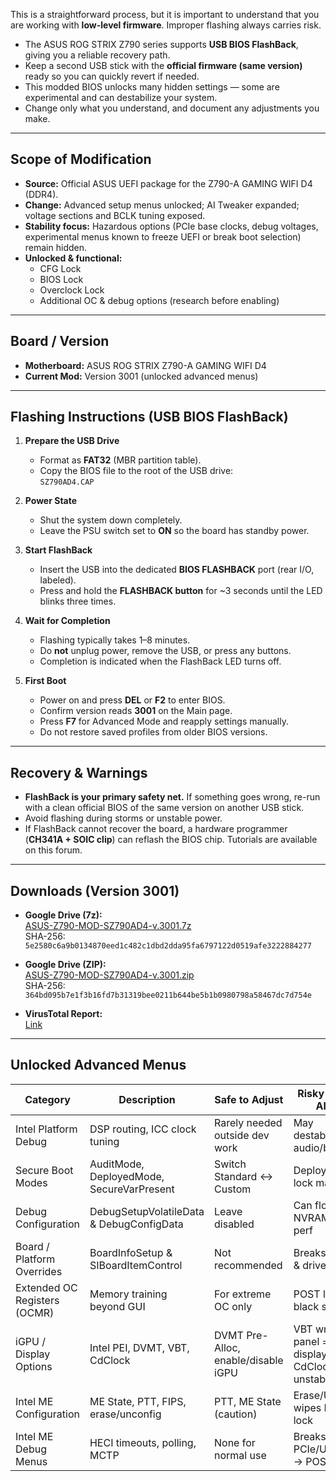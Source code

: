 This is a straightforward process, but it is important to understand that you are working with **low-level firmware**.
Improper flashing always carries risk.


* The ASUS ROG STRIX Z790 series supports **USB BIOS FlashBack**, giving you a reliable recovery path.  
* Keep a second USB stick with the **official firmware (same version)** ready so you can quickly revert if needed.  
* This modded BIOS unlocks many hidden settings — some are experimental and can destabilize your system.  
* Change only what you understand, and document any adjustments you make.  

---

## Scope of Modification
- **Source:** Official ASUS UEFI package for the Z790-A GAMING WIFI D4 (DDR4).  
- **Change:** Advanced setup menus unlocked; AI Tweaker expanded; voltage sections and BCLK tuning exposed.  
- **Stability focus:** Hazardous options (PCIe base clocks, debug voltages, experimental menus known to freeze UEFI or break boot selection) remain hidden.  
- **Unlocked & functional:**  
  - CFG Lock  
  - BIOS Lock  
  - Overclock Lock  
  - Additional OC & debug options (research before enabling)  

---

## Board / Version
- **Motherboard:** ASUS ROG STRIX Z790-A GAMING WIFI D4  
- **Current Mod:** Version 3001 (unlocked advanced menus)  

---

## Flashing Instructions (USB BIOS FlashBack)
1. **Prepare the USB Drive**  
   - Format as **FAT32** (MBR partition table).  
   - Copy the BIOS file to the root of the USB drive:  
     `SZ790AD4.CAP`  

2. **Power State**  
   - Shut the system down completely.  
   - Leave the PSU switch set to **ON** so the board has standby power.  

3. **Start FlashBack**  
   - Insert the USB into the dedicated **BIOS FLASHBACK** port (rear I/O, labeled).  
   - Press and hold the **FLASHBACK button** for ~3 seconds until the LED blinks three times.  

4. **Wait for Completion**  
   - Flashing typically takes 1–8 minutes.  
   - Do **not** unplug power, remove the USB, or press any buttons.  
   - Completion is indicated when the FlashBack LED turns off.  

5. **First Boot**  
   - Power on and press **DEL** or **F2** to enter BIOS.  
   - Confirm version reads **3001** on the Main page.  
   - Press **F7** for Advanced Mode and reapply settings manually.  
   - Do not restore saved profiles from older BIOS versions.  

---

## Recovery & Warnings
- **FlashBack is your primary safety net.** If something goes wrong, re-run with a clean official BIOS of the same version on another USB stick.  
- Avoid flashing during storms or unstable power.  
- If FlashBack cannot recover the board, a hardware programmer (**CH341A + SOIC clip**) can reflash the BIOS chip. Tutorials are available on this forum.  

---

## Downloads (Version 3001)
- **Google Drive (7z):**  
  [ASUS-Z790-MOD-SZ790AD4-v.3001.7z](https://drive.google.com/file/d/1J9ouznNMKamQJ349FlTuUjKXuglQTLcT/view?usp=sharing)  
  SHA-256: `5e2580c6a9b0134870eed1c482c1dbd2dda95fa6797122d0519afe3222884277`  

- **Google Drive (ZIP):**  
  [ASUS-Z790-MOD-SZ790AD4-v.3001.zip](https://drive.google.com/file/d/1XGDSGi-zCav_Ib8sICg9wnf6Dy2VYS7k/view?usp=sharing)  
  SHA-256: `364bd095b7e1f3b16fd7b31319bee0211b644be5b1b0980798a58467dc7d754e`  

- **VirusTotal Report:**  
  [Link](https://www.virustotal.com/gui/file/d194e738fad73853b766ab571e24b49b0374c80399b1440f3066df48ee2060d5)


---

## Unlocked Advanced Menus

| Category | Description | Safe to Adjust | Risky / Leave Alone |
|----------|-------------|----------------|----------------------|
| Intel Platform Debug | DSP routing, ICC clock tuning | Rarely needed outside dev work | May destabilize audio/bus |
| Secure Boot Modes | AuditMode, DeployedMode, SecureVarPresent | Switch Standard ↔ Custom | Deployed/FIPS lock may brick |
| Debug Configuration | DebugSetupVolatileData & DebugConfigData | Leave disabled | Can flood NVRAM, hurt perf |
| Board / Platform Overrides | BoardInfoSetup & SIBoardItemControl | Not recommended | Breaks updates & drivers |
| Extended OC Registers (OCMR) | Memory training beyond GUI | For extreme OC only | POST loops / black screens |
| iGPU / Display Options | Intel PEI, DVMT, VBT, CdClock | DVMT Pre-Alloc, enable/disable iGPU | VBT wrong panel = no display; CdClock unstable |
| Intel ME Configuration | ME State, PTT, FIPS, erase/unconfig | PTT, ME State (caution) | Erase/Unconfig wipes ME; FIPS lock |
| Intel ME Debug Menus | HECI timeouts, polling, MCTP | None for normal use | Breaks PCIe/USB/ME → POST fail |

